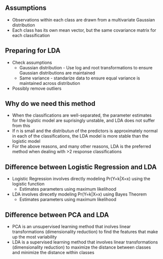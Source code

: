 ## Assumptions
- Observations within each class are drawn from a multivariate Gaussian distribution
- Each class has its own mean vector, but the same covariance matrix for each classification

## Preparing for LDA
- Check assumptions
	- Gaussian distribution - Use log and root transformations to ensure Gaussian distributions are maintained
	- Same variance - standarize data to ensure equal variance is maintained across distribution
- Possibly remove outliers

## Why do we need this method
- When the classifications are well-separated, the parameter estimates for the logistic model are suprisingly unstable, and LDA does not suffer from this
- If n is small and the distributun of the predictors is approximately normal in each of the classifications, the LDA model is more stable than the logistic model
- For the above reasons, and many other reasons, LDA is the preferred method when dealing with >2 response classifications

## Difference between Logistic Regression and LDA
- Logistic Regression involves directly modeling Pr(Y=k|X=x) using the logistic function
	- Estimates parameters using maximum likelihood
- LDA involves direcetly modeling Pr(Y=k|X=x) using Bayes Theorem
	- Estimates parameters using maximum likelihood

## Difference between PCA and LDA
- PCA is an unsupervised learning method that inolves linear transformations (dimensionality reduction) to find the features that make up the most variability
- LDA is a supervised learning method that involves linear transformations (dimensionality reduction) to maximize the distance between classes and minimize the distance within classes
